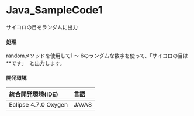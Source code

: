 # Java_SampleCode1
サイコロの目をランダムに出力

#### 処理
randomメソッドを使用して1 ～ 6のランダムな数字を使って、「サイコロの目は**です」  と出力します。

#### 開発環境
| 統合開発環境(IDE)     | 言語       |
|:---------------------|:----------|
| Eclipse 4.7.0 Oxygen | JAVA8      |
